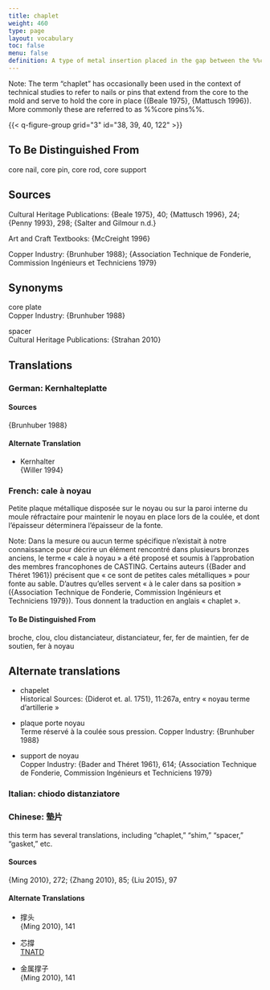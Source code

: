 ```yaml
---
title: chaplet
weight: 460
type: page
layout: vocabulary
toc: false
menu: false
definition: A type of metal insertion placed in the gap between the %%core%% and the outer mold as a spacer to hold the core in place during the casting operation. A number of these are placed strategically throughout the mold. They are most often made of an alloy similar to that of the surrounding metal, as they will become embedded in the cast. In modern foundries, chaplets are mainly used in %%sand casting%%, but they have been encountered in historic lost-wax castings as well.
---
```


<div class="backmatter">
Note: The term “chaplet” has occasionally been used in the context of technical studies to refer to nails or pins that extend from the core to the mold and serve to hold the core in place ({Beale 1975}, {Mattusch 1996}). More commonly these are referred to as %%core pins%%.
</div>

{{< q-figure-group grid="3" id="38, 39, 40, 122" >}}

## To Be Distinguished From

core nail, core pin, core rod, core support

## Sources

Cultural Heritage Publications: {Beale 1975}, 40; {Mattusch 1996}, 24; {Penny 1993}, 298; {Salter and Gilmour n.d.}

Art and Craft Textbooks: {McCreight 1996}

Copper Industry: {Brunhuber 1988}; {Association Technique de Fonderie, Commission Ingénieurs et Techniciens 1979}

## Synonyms

core plate<br />
Copper Industry: {Brunhuber 1988}

spacer<br />
Cultural Heritage Publications: {Strahan 2010}

## Translations

<div class="accordion">

### German: **Kernhalteplatte**

#### Sources

{Brunhuber 1988}

#### Alternate Translation

- Kernhalter<br />
{Willer 1994}  

### French: **cale à noyau**

Petite plaque métallique disposée sur le noyau ou sur la paroi interne du moule réfractaire pour maintenir le noyau en place lors de la coulée, et dont l’épaisseur déterminera l’épaisseur de la fonte.

<div class="backmatter">
Note: Dans la mesure ou aucun terme spécifique n’existait à notre connaissance pour décrire un élément rencontré dans plusieurs bronzes anciens, le terme « cale à noyau » a été proposé et soumis à l’approbation des membres francophones de CASTING. Certains auteurs ({Bader and Théret 1961}) précisent que « ce sont de petites cales métalliques » pour fonte au sable. D’autres qu’elles servent « à le caler dans sa position » ({Association Technique de Fonderie, Commission Ingénieurs et Techniciens 1979}). Tous donnent la traduction en anglais « chaplet ».
</div>

#### To Be Distinguished From

broche, clou, clou distanciateur, distanciateur, fer, fer de maintien, fer de soutien, fer à noyau

## Alternate translations

- chapelet<br />
Historical Sources: {Diderot et. al. 1751}, 11:267a, entry « noyau terme d’artillerie »

- plaque porte noyau<br />
Terme réservé à la coulée sous pression.
Copper Industry: {Brunhuber 1988}

- support de noyau<br />
Copper Industry: {Bader and Théret 1961}, 614; {Association Technique de Fonderie, Commission Ingénieurs et Techniciens 1979}

### Italian: **chiodo distanziatore**

### Chinese: **墊片**

this term has several translations, including “chaplet,” “shim,” “spacer,” “gasket,” etc.

#### Sources

{Ming 2010}, 272; {Zhang 2010}, 85; {Liu 2015}, 97

#### Alternate Translations

- 撑头<br />
{Ming 2010}, 141

- 芯撐<br />
[TNATD](https://terms.naer.edu.tw/detail/1262400/?index=4)

- 金属撑子<br />
{Ming 2010}, 141
